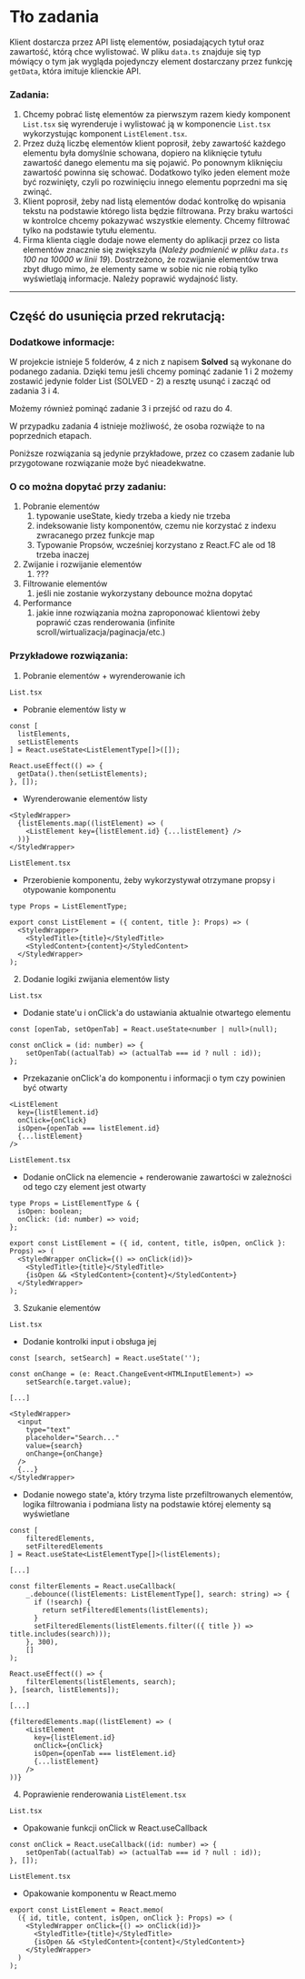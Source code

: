# Tło zadania

Klient dostarcza przez API listę elementów, posiadających tytuł oraz zawartość, którą chce wylistować. W pliku `data.ts` znajduje się typ mówiący o tym jak wygląda pojedynczy element dostarczany przez funkcję `getData`, która imituje klienckie API.

### Zadania:

1. Chcemy pobrać listę elementów za pierwszym razem kiedy komponent `List.tsx` się wyrenderuje i wylistować ją w komponencie `List.tsx` wykorzystując komponent `ListElement.tsx`.
2. Przez dużą liczbę elementów klient poprosił, żeby zawartość każdego elementu była domyślnie schowana, dopiero na kliknięcie tytułu zawartość danego elementu ma się pojawić. Po ponownym kliknięciu zawartość powinna się schować. Dodatkowo tylko jeden element może być rozwinięty, czyli po rozwinięciu innego elementu poprzedni ma się zwinąć.
3. Klient poprosił, żeby nad listą elementów dodać kontrolkę do wpisania tekstu na podstawie którego lista będzie filtrowana. Przy braku wartości w kontrolce chcemy pokazywać wszystkie elementy. Chcemy filtrować tylko na podstawie tytułu elementu.
4. Firma klienta ciągle dodaje nowe elementy do aplikacji przez co lista elementów znacznie się zwiększyła (_Należy podmienić w pliku `data.ts` 100 na 10000 w linii 19_). Dostrzeżono, że rozwijanie elementów trwa zbyt długo mimo, że elementy same w sobie nic nie robią tylko wyświetlają informacje. Należy poprawić wydajność listy.

---

## Część do usunięcia przed rekrutacją:

### Dodatkowe informacje:

W projekcie istnieje 5 folderów, 4 z nich z napisem **Solved** są wykonane do podanego zadania. Dzięki temu jeśli chcemy pominąć zadanie 1 i 2 możemy zostawić jedynie folder List (SOLVED - 2) a resztę usunąć i zacząć od zadania 3 i 4.

Możemy również pominąć zadanie 3 i przejść od razu do 4.

W przypadku zadania 4 istnieje możliwość, że osoba rozwiąże to na poprzednich etapach.

Poniższe rozwiązania są jedynie przykładowe, przez co czasem zadanie lub przygotowane rozwiązanie może być nieadekwatne.

### O co można dopytać przy zadaniu:

1. Pobranie elementów
   1. typowanie useState, kiedy trzeba a kiedy nie trzeba
   2. indeksowanie listy komponentów, czemu nie korzystać z indexu zwracanego przez funkcje map
   3. Typowanie Propsów, wcześniej korzystano z React.FC ale od 18 trzeba inaczej
2. Zwijanie i rozwijanie elementów
   1. ???
3. Filtrowanie elementów
   1. jeśli nie zostanie wykorzystany debounce można dopytać
4. Performance
   1. jakie inne rozwiązania można zaproponować klientowi żeby poprawić czas renderowania (infinite scroll/wirtualizacja/paginacja/etc.)

### Przykładowe rozwiązania:

1. Pobranie elementów + wyrenderowanie ich

`List.tsx`

- Pobranie elementów listy w

```
const [
  listElements,
  setListElements
] = React.useState<ListElementType[]>([]);

React.useEffect(() => {
  getData().then(setListElements);
}, []);
```

- Wyrenderowanie elementów listy

```
<StyledWrapper>
  {listElements.map((listElement) => (
    <ListElement key={listElement.id} {...listElement} />
  ))}
</StyledWrapper>
```

`ListElement.tsx`

- Przerobienie komponentu, żeby wykorzystywał otrzymane propsy i otypowanie komponentu

```
type Props = ListElementType;

export const ListElement = ({ content, title }: Props) => (
  <StyledWrapper>
    <StyledTitle>{title}</StyledTitle>
    <StyledContent>{content}</StyledContent>
  </StyledWrapper>
);
```

2. Dodanie logiki zwijania elementów listy

`List.tsx`

- Dodanie state'u i onClick'a do ustawiania aktualnie otwartego elementu

```
const [openTab, setOpenTab] = React.useState<number | null>(null);

const onClick = (id: number) => {
    setOpenTab((actualTab) => (actualTab === id ? null : id));
};
```

- Przekazanie onClick'a do komponentu i informacji o tym czy powinien być otwarty

```
<ListElement
  key={listElement.id}
  onClick={onClick}
  isOpen={openTab === listElement.id}
  {...listElement}
/>
```

`ListElement.tsx`

- Dodanie onClick na elemencie + renderowanie zawartości w zależności od tego czy element jest otwarty

```
type Props = ListElementType & {
  isOpen: boolean;
  onClick: (id: number) => void;
};

export const ListElement = ({ id, content, title, isOpen, onClick }: Props) => (
  <StyledWrapper onClick={() => onClick(id)}>
    <StyledTitle>{title}</StyledTitle>
    {isOpen && <StyledContent>{content}</StyledContent>}
  </StyledWrapper>
);
```

3. Szukanie elementów

`List.tsx`

- Dodanie kontrolki input i obsługa jej

```
const [search, setSearch] = React.useState('');

const onChange = (e: React.ChangeEvent<HTMLInputElement>) =>
    setSearch(e.target.value);

[...]

<StyledWrapper>
  <input
    type="text"
    placeholder="Search..."
    value={search}
    onChange={onChange}
  />
  {...}
</StyledWrapper>
```

- Dodanie nowego state'a, który trzyma liste przefiltrowanych elementów, logika filtrowania i podmiana listy na podstawie której elementy są wyświetlane

```
const [
    filteredElements,
    setFilteredElements
] = React.useState<ListElementType[]>(listElements);

[...]

const filterElements = React.useCallback(
    _.debounce((listElements: ListElementType[], search: string) => {
      if (!search) {
        return setFilteredElements(listElements);
      }
      setFilteredElements(listElements.filter(({ title }) => title.includes(search)));
    }, 300),
    []
);

React.useEffect(() => {
    filterElements(listElements, search);
}, [search, listElements]);

[...]

{filteredElements.map((listElement) => (
    <ListElement
      key={listElement.id}
      onClick={onClick}
      isOpen={openTab === listElement.id}
      {...listElement}
    />
))}
```

4. Poprawienie renderowania `ListElement.tsx`

`List.tsx`

- Opakowanie funkcji onClick w React.useCallback

```
const onClick = React.useCallback((id: number) => {
    setOpenTab((actualTab) => (actualTab === id ? null : id));
}, []);
```

`ListElement.tsx`

- Opakowanie komponentu w React.memo

```
export const ListElement = React.memo(
  ({ id, title, content, isOpen, onClick }: Props) => (
    <StyledWrapper onClick={() => onClick(id)}>
      <StyledTitle>{title}</StyledTitle>
      {isOpen && <StyledContent>{content}</StyledContent>}
    </StyledWrapper>
  )
);

```
